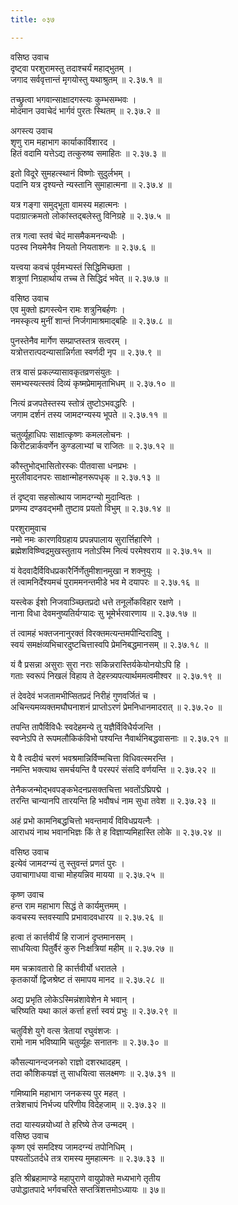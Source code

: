 ```yaml
---
title: ०३७

---
```

वसिष्ठ उवाच  
दृष्ट्वा परशुरामस्तु तदाश्चर्यं महाद्भुतम् ।  
जगाद सर्ववृत्तान्तं मृगयोस्तु यथाश्रुतम् ॥ २.३७.१ ॥  
  
तच्छ्रुत्वा भगवान्साक्षादगस्त्यः कुम्भसम्भवः ।  
मोदमान उवाचेदं भार्गवं पुरतः स्थितम् ॥ २.३७.२ ॥  
  
अगस्त्य उवाच  
शृणु राम महाभाग कार्याकार्विशारद ।  
हितं वदामि यत्तेऽद्य तत्कुरुष्व समाहितः ॥ २.३७.३ ॥  
  
इतो विदूरे सुमहत्स्थानं विष्णोः सुदुर्लभम् ।  
पदानि यत्र दृश्यन्ते न्यस्तानि सुमाहात्मना ॥ २.३७.४ ॥  
  
यत्र गङ्गा समुद्भूता वामस्य महात्मनः ।  
पदाग्रात्क्रमतो लोकांस्तद्बलेस्तु विनिग्रहे ॥ २.३७.५ ॥  
  
तत्र गत्वा स्तवं चेदं मासमैकमनन्यधीः ।  
पठस्व नियमेनैव नियतो नियताशनः ॥ २.३७.६ ॥  
  
यत्त्वया कवचं पूर्वमभ्यस्तं सिद्धिमिच्छता ।  
शत्रूणां निग्रहार्थाय तच्च ते सिद्धिदं भवेत् ॥ २.३७.७ ॥  
  
वसिष्ठ उवाच  
एव मुक्तो ह्यगस्त्येन रामः शत्रुनिबर्हणः ।  
नमस्कृत्य मुनीं शान्तं निर्जगामाश्रमाद्बहिः ॥ २.३७.८ ॥  
  
पुनस्तेनैव मार्गेण सम्प्राप्तस्तत्र सत्वरम् ।  
यत्रोत्तरात्पदन्यासान्निर्गता स्वर्णदी नृप ॥ २.३७.९ ॥  
  
तत्र वासं प्रकल्प्यासावकृतव्रणसंयुतः ।  
समभ्यस्यत्स्तवं दिव्यं कृष्मप्रेमामृताभिधम् ॥ २.३७.१० ॥  
  
नित्यं व्रजपतेस्तस्य स्तोत्रं तुष्टोऽभवद्धरिः ।  
जगाम दर्शनं तस्य जामदग्न्यस्य भूपते ॥ २.३७.११ ॥  
  
चतुर्व्यूहाधिपः साक्षात्कृष्णः कमललोचनः ।  
किरीटन्नार्कवर्णेन कुण्डलाभ्यां च राजितः ॥ २.३७.१२ ॥  
  
कौस्तुभोद्भासितोरस्कः पीतवासा धनप्रभः ।  
मुरलीवादनपरः साक्षान्मोहनरूपधृक् ॥ २.३७.१३ ॥  
  
तं दृष्ट्वा सहसोत्थाय जामदग्न्यो मुदान्वितः ।  
प्रणम्य दण्डवद्भमौ तुष्टाव प्रयतो विभुम् ॥ २.३७.१४ ॥  
  
परशुरामुवाच  
नमो नमः कारणविग्रहाय प्रपन्नपालाय सुरार्त्तिहारिणे ।  
ब्रह्मेशविष्ण्विद्रमुखस्तुताय नतोऽस्मि नित्यं परमेश्वराय ॥ २.३७.१५ ॥  
  
यं वेदवादैर्विविधप्रकारैर्निर्णेतुमीशानमुखा न शक्नुयुः ।  
तं त्वामनिर्देश्यमचं पुराममनन्तमीडे भव मे दयापरः ॥ २.३७.१६ ॥  
  
यस्त्वेक ईशो निजवाञ्च्छितप्रदो धत्ते तनूर्लोकविहार रक्षणे ।  
नाना विधा देवमनुष्यतिर्यग्यादः सु भूमेर्भरवारणाय ॥ २.३७.१७ ॥  
  
तं त्वामहं भक्तजनानुरक्तं विरक्तमत्यन्तमपीन्दिरादिषु ।  
स्वयं समक्षंव्यभिचारदुष्टचित्तास्वपि प्रेमनिबद्धमानसम् ॥ २.३७.१८ ॥  
  
यं वै प्रसन्ना असुराः सुरा नराः सकिन्नरास्तिर्यकेयोनयोऽपि हि ।  
गताः स्वरूपं निखलं विहाय ते देहस्त्र्यपत्यार्थममत्वमीश्वर ॥ २.३७.१९ ॥  
  
तं देवदेवं भजतामभीप्सितप्रदं निरीहं गुणवर्जितं च ।  
अचिन्त्यमव्यक्तमघौघनाशनं प्राप्तोऽरणं प्रेमनिधानमादरात् ॥ २.३७.२० ॥  
  
तपन्ति तापैर्विविधैः स्वदेहमन्ये तु यज्ञैर्विविधैर्यजन्ति ।  
स्वप्नेऽपि ते रूपमलौकिकंविभो पश्यन्ति नैवार्थनिबद्धवासनाः ॥ २.३७.२१ ॥  
  
ये वै त्वदीयं चरणं भवश्रमान्निर्विण्मचित्ता विधिवत्स्मरन्ति ।  
नमन्ति भक्त्याथ समर्चयन्ति वै परस्परं संसदि वर्णयन्ति ॥ २.३७.२२ ॥  
  
तेनैकजन्मोद्भवपङ्कभेदनप्रसक्तचित्ता भवतोंऽघ्रिपद्मे ।  
तरन्ति चान्यानपि तारयन्ति हि भवौषधं नाम सुधा तवेश ॥ २.३७.२३ ॥  
  
अहं प्रभो कामनिबद्धचित्तो भवन्तमार्यं विविधप्रयत्नैः ।  
आराधयं नाथ भवानभिज्ञः किं ते ह विज्ञाप्यमिहास्ति लोके ॥ २.३७.२४ ॥  
  
वसिष्ठ उवाच  
इत्येवं जामदग्न्यं तु स्तुवन्तं प्रणतं पुरः ।  
उवाचागाधया वाचा मोहयन्निव मायया ॥ २.३७.२५ ॥  
  
कृष्ण उवाच  
हन्त राम महाभाग सिद्धं ते कार्यमुत्तमम् ।  
कवचस्य स्तवस्यापि प्रभावादवधारय ॥ २.३७.२६ ॥  
  
हत्वा तं कार्त्तवीर्यं हि राजानं दृप्तमानसम् ।  
साधयित्वा पितुर्वैरं कुरु निःक्षत्रियां महीम् ॥ २.३७.२७ ॥  
  
मम चक्रावतारो हि कार्त्तवीर्यो धरातले ।  
कृतकार्यो द्विजश्रेष्ट तं समापय मानद ॥ २.३७.२८ ॥  
  
अद्य प्रभृति लोकेऽस्मिन्नंशावेशेन मे भवान् ।  
चरिष्यति यथा कालं कर्त्ता हर्त्ता स्वयं प्रभुः ॥ २.३७.२९ ॥  
  
चतुर्विशे युगे वत्स त्रेतायां रघुवंशजः ।  
रामो नाम भविष्यामि चतुर्व्यूहः सनातनः ॥ २.३७.३० ॥  
  
कौसल्यानन्दजनको राज्ञो दशरथादहम् ।  
तदा कौशिकयज्ञं तु साधयित्वा सलक्ष्मणः ॥ २.३७.३१ ॥  
  
गमिष्यामि महाभाग जनकस्य पुर महत् ।  
तत्रेशचापं निर्भज्य परिणीय विदेहजाम् ॥ २.३७.३२ ॥  
  
तदा यास्यन्नयोध्यां ते हरिष्ये तेज उन्मदम् ।  
वसिष्ठ उवाच  
कृष्ण एवं समदिश्य जामदग्न्यं तपोनिधिम् ।  
पश्यतोंऽतर्दधे तत्र रामस्य मुमहात्मनः ॥ २.३७.३३ ॥  
  
इति श्रीब्रहामाण्डे महापुराणे वायुप्रोक्ते मध्यभागे तृतीय  
उपोद्धातपादे भर्गवचरिते सप्तत्रिंशत्तमोऽध्यायः ॥ ३७॥  
                                              